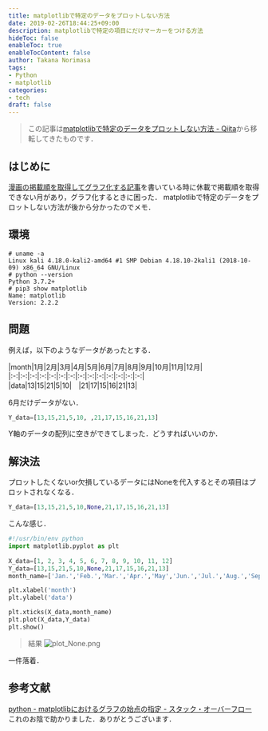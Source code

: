 ```yaml
---
title: matplotlibで特定のデータをプロットしない方法
date: 2019-02-26T18:44:25+09:00
description: matplotlibで特定の項目にだけマーカーをつける方法
hideToc: false
enableToc: true
enableTocContent: false
author: Takana Norimasa
tags:
- Python
- matplotlib
categories:
- tech
draft: false
---
```


> この記事は[matplotlibで特定のデータをプロットしない方法 - Qiita](https://qiita.com/Seigenkousya/items/2200bc4448a861b826e5)から移転してきたものです．

## はじめに
[漫画の掲載順を取得してグラフ化する記事](https://qiita.com/Seigenkousya/items/8f0ffbd2c34a8e8535e2)を書いている時に休載で掲載順を取得できない月があり，グラフ化するときに困った．
matplotlibで特定のデータをプロットしない方法が後から分かったのでメモ．

## 環境
```
# uname -a                                                                                                                              
Linux kali 4.18.0-kali2-amd64 #1 SMP Debian 4.18.10-2kali1 (2018-10-09) x86_64 GNU/Linux
# python --version                                                                                                                             
Python 3.7.2+
# pip3 show matplotlib                                                                                                                         
Name: matplotlib
Version: 2.2.2
```
## 問題
例えば，以下のようなデータがあったとする．

|month|1月|2月|3月|4月|5月|6月|7月|8月|9月|10月|11月|12月|
|:-:|:-:|:-:|:-:|:-:|:-:|:-:|:-:|:-:|:-:|:-:|:-:|:-:|:-:|
|data|13|15|21|5|10|　|21|17|15|16|21|13|

6月だけデータがない．

```python
Y_data=[13,15,21,5,10, ,21,17,15,16,21,13]
```

Y軸のデータの配列に空きができてしまった．どうすればいいのか．

## 解決法

プロットしたくないor欠損しているデータにはNoneを代入するとその項目はプロットされなくなる．


```python
Y_data=[13,15,21,5,10,None,21,17,15,16,21,13]
```
こんな感じ．

```python
#!/usr/bin/env python 
import matplotlib.pyplot as plt
 
X_data=[1, 2, 3, 4, 5, 6, 7, 8, 9, 10, 11, 12]
Y_data=[13,15,21,5,10,None,21,17,15,16,21,13]
month_name=['Jan.','Feb.','Mar.','Apr.','May','Jun.','Jul.','Aug.','Sep.','Oct.','Nov.','Dec.']

plt.xlabel('month')
plt.ylabel('data')

plt.xticks(X_data,month_name)
plt.plot(X_data,Y_data)
plt.show()

```
>結果
![plot_None.png](https://qiita-image-store.s3.amazonaws.com/0/332794/0a8a2996-b039-6287-047d-732a0df39434.png)

一件落着．
## 参考文献
[python - matplotlibにおけるグラフの始点の指定 - スタック・オーバーフロー](https://ja.stackoverflow.com/questions/41200/matplotlib%E3%81%AB%E3%81%8A%E3%81%91%E3%82%8B%E3%82%B0%E3%83%A9%E3%83%95%E3%81%AE%E5%A7%8B%E7%82%B9%E3%81%AE%E6%8C%87%E5%AE%9A)
これのお陰で助かりました．ありがとうございます．

